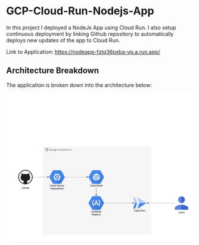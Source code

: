 # GCP-Cloud-Run-Nodejs-App
In this project I deployed a NodeJs App using Cloud Run. I also setup continuous deployment by linking Github repository to automatically deploys new updates of the app to Cloud Run.

Link to Application: https://nodeapp-fztq36pxba-vp.a.run.app/

## Architecture Breakdown

The application is broken down into the architecture below:

![application](https://github.com/rjones18/Images/blob/main/GCP%20retail%20recommendation%20engines.png)

